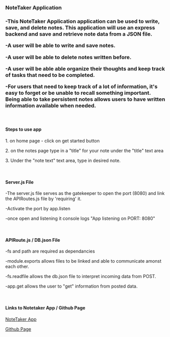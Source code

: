 <h3>NoteTaker Application<h3>

<p>-This NoteTaker Application application can be used to write, save, and delete notes. This application will use an express backend and save and retrieve note data from a JSON file.</p>

<p>-A user will be able to write and save notes. </p>
<p>-A user will be able to delete notes written before. </p>
<p>-A user will be able able organize their thoughts and keep track of tasks that need to be completed.</p>
<p>-For users that need to keep track of a lot of information, it's easy to forget or be unable to recall something important. Being able to take persistent notes allows users to have written information available when needed. </p>
<br>

<h4>Steps to use app </h4>
<p>1. on home page - click on get started button</p>
<p>2. on the notes page type in a "title" for your note under the "title" text area </p>
<p>3. Under the "note text" text area, type in desired note.</p>
<br>

<h4>Server.js File</h4>
<p>-The server.js file serves as the gatekeeper to open the port (8080) and link the APIRoutes.js file by 'requiring' it.</p>
<p>-Activate the port by app.listen</p>
<p>-once open and listening it console logs "App listening on PORT: 8080"</p>
<br>

<h4> APIRoute.js / DB.json File</h4>
<p>-fs and path are required as dependancies</p>
<p>-module.exports allows files to be linked and able to communicate amonst each other.</p>
<p>-fs.readfile allows the db.json file to interpret incoming data from POST. </p>
<p>-app.get allows the user to "get" information from posted data. </p>
<br>

<h4> Links to Notetaker App / Github Page </h4>
<p><a href="https://mighty-headland-17179.herokuapp.com/">NoteTaker App</a></p>
<p><a href="https://github.com/brc9087/NoteTaker"> Github Page</a></p>
